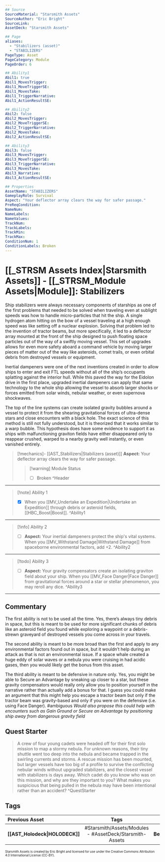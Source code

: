 ```yaml
---
## Source
SourceMaterial: "Starsmith Assets"
SourceAuthor: "Eric Bright"
SourceLink: 
AssetDeck: "Starsmith Assets"

## Page
aliases: 
  - "Stabilizers (asset)"
  - "STABILIZERS"
PageType: Asset
PageCategory: Module
PageOrder: 6

## Ability1
Abil1: true 
Abil1_MovesTrigger: 
Abil1_MoveTriggerSE: 
Abil1_MovesTake: 
Abil1_TriggerNarrative: 
Abil1_ActionResultSE: 

## Ability2
Abil2: false 
Abil2_MovesTrigger: 
Abil2_MoveTriggerSE: 
Abil2_TriggerNarrative: 
Abil2_MovesTake: 
Abil2_ActionResultSE: 

## Ability3
Abil3: false 
Abil3_MovesTrigger: 
Abil3_MoveTriggerSE: 
Abil3_TriggerNarrative: 
Abil3_MovesTake: 
Abil3_Narrative: 
Abil3_ActionResultSE: 

## Properties
AssetName: "STABILIZERS"
GameplayRole: Survival
Aspect: "Your deflector array clears the way for safer passage."
PreReqCondition: 
NameNum: 
NameLabels: 
NameValues: 
TrackNum: 
TrackLabels: 
TrackMin: 
TrackMax: 
ConditionNum: 1
ConditionLabels: Broken
---
```

# [[_STRSM Assets Index|Starsmith Assets]] - [[_STRSM_Module Assets|Module]]: Stabilizers
Ship stabilizers were always necessary components of starships as one of the first problems that needed to be solved when traveling even at sublight speeds was how to handle micro-particles that hit the ship. A single hydrogen atom hitting on the bow of a vessel traveling at a high enough speed was like setting off a nuclear explosion. Solving that problem led to the invention of tractor beams, but more specifically, it led to a deflector array mounted at the front of the ship designed to push floating space particles out of the way of a swiftly moving vessel. This set of upgrades allows for even more safety aboard a command vehicle by moving larger pieces of matter out of the way like asteroids, comet trails, or even orbital debris from destroyed vessels or equipment.

Inertial dampeners were one of the next inventions created in order to allow ships to enter and exit FTL speeds without all of the ship’s occupants splatting against the interior hull. While this paved the way for the Eidolon drive in the first place, upgraded inertial dampeners can apply that same technology to the whole ship allowing the vessel to absorb larger shocks or forces emitted from solar winds, nebular weather, or even supernova shockwaves.

The top of the line systems can create isolated gravity bubbles around a vessel to protect it from the shearing gravitational forces of ultra-dense stars and close encounters with a black hole. The exact science of this method is still not fully understood, but it is theorized that it works similar to a warp bubble. This hypothesis does have some evidence to support it as ships with malfunctioning graviton fields have either disappeared only to reappear crushed, warped to a nearby gravity well instantly, or even vanished entirely.

> [!mechanics]- [[AST_Stabilizers|Stabilizers (asset)]]
> **Aspect:** Your deflector array clears the way for safer passage.
> > [!warning] Module Status
> > - [ ] Broken ^Header
___

> [!note] Ability 1
> - [x] When you [[MV_Undertake an Expedition|Undertake an Expedition]] through debris or asteroid fields, [[HBC_Boost|Boost]]. ^Ability1
___
> [!info] Ability 2
> - [ ] **Aspect:** Your inertial dampeners protect the ship's vital systems.
> When you [[MV_Withstand Damage|Withstand Damage]] from spaceborne environmental factors, add +2. ^Ability2
___
> [!todo] Ability 3
> - [ ] **Aspect:** Your gravity compensators create an isolating graviton field about your ship.
> When you [[MV_Face Danger|Face Danger]] from gravitational forces around a star or stellar phenomenon, you may reroll any dice. ^Ability3

___

## Commentary
The first ability is not to be used all the time. Yes, there’s always tiny debris in space, but this is meant to be used for more significant chunks of debris like an asteroid field you found while exploring a waypoint or a debris-strewn graveyard of destroyed vessels you come across in your travels.

The second ability is meant to be more broad than the first and apply to any environmental factors found out in space, but it wouldn’t help during an attack as that is not an environmental issue. If a space whale created a huge eddy of solar waves or a nebula you were cruising in had acidic gases, then you would likely get the bonus from this asset.

The third ability is meant to be defensive in nature only. Yes, you might be able to Secure an Advantage by sneaking up closer to a star, but these gravity compensators would really only allow you to position yourself in the narrative rather than actually add a bonus for that. I guess you could make an argument that this might help you escape a tractor beam but only if the tractor beam was gravity-based and only if you were on the defensive (i.e. using Face Danger). #ambiguous _Would also propose this could help with encounters such as Gain Ground or Secure an Advantage by positioning ship away from dangerous gravity field_


## Quest Starter
> A crew of four young cadets were headed off for their first solo mission to map a stormy nebula. For unknown reasons, their tiny shuttle went too deep into the nebula and became trapped in the swirling currents and storms. A rescue mission has been mounted, but larger vessels have too big of a profile to survive the conflicting nebular winds without upgraded stabilizers, and the closest vessel with stabilizers is days away. Which cadet do you know who was on this mission, and why are they important to you? What makes you suspicious that being pulled in the nebula may have been intentional rather than an accident? ^QuestStarter

## Tags

| Previous Asset| Tags | Next Asset |
| :--- | :---: | ---: |
| **[[AST_Holodeck\|HOLODECK]]** | #Starsmith/Assets/Modules - #AssetDeck/Starsmith-Assets | **[[AST_Tractor Beam\|TRACTOR BEAM]]** |

<font size=-2>Starsmith Assets is created by Eric Bright and licensed for use under the Creative Commons Attribution 4.0 International License (CC-BY).</font>
